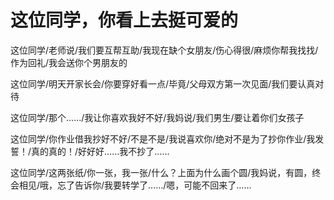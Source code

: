 # 这位同学，你看上去挺可爱的

这位同学/老师说/我们要互帮互助/我现在缺个女朋友/伤心得很/麻烦你帮我找找/作为回礼/我会送你个男朋友的 

这位同学/明天开家长会/你要穿好看一点/毕竟/父母双方第一次见面/我们要认真对待 

这位同学/那个……/我让你喜欢我好不好/我妈说/我们男生/要让着你们女孩子 

这位同学/你作业借我抄好不好/不是不是/我说喜欢你/绝对不是为了抄你作业/我发誓！/真的真的！/好好好……我不抄了…… 

这位同学/这两张纸/你一张，我一张/什么？上面为什么画个圆/我妈说，有圆，终会相见/哦，忘了告诉你/我要转学了……/嗯，可能不回来了……